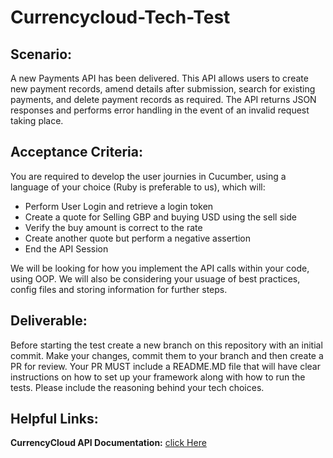 # Currencycloud-Tech-Test


## Scenario:

A new Payments API has been delivered. This API allows users to create new payment records, amend details after submission, search for existing payments, and delete payment records as required. The API returns JSON responses and performs error handling in the event of an invalid request taking place.

## Acceptance Criteria:

You are required to develop the user journies in Cucumber, using a language of your choice (Ruby is preferable to us), which will:
- Perform User Login and retrieve a login token
- Create a quote for Selling GBP and buying USD using the sell side
- Verify the buy amount is correct to the rate 
- Create another quote but perform a negative assertion 
- End the API Session

We will be looking for how you implement the API calls within your code, using OOP. We will also be considering your usuage of best practices, config files and storing information for further steps. 

## Deliverable:

Before starting the test create a new branch on this repository with an initial commit. Make your changes, commit them to your branch and then create a PR for review. Your PR MUST include a README.MD file that will have clear instructions on how to set up your framework along with how to run the tests. Please include the reasoning behind your tech choices. 

## Helpful Links:

**CurrencyCloud API Documentation:** [click Here](https://www.glassdoor.co.uk/Reviews/Employee-Review-Currencycloud-RVW20693095.htm)
